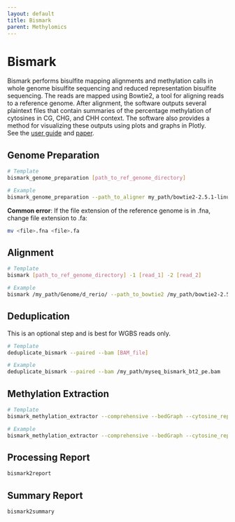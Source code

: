 ```yaml
---
layout: default
title: Bismark
parent: Methylomics
---
```


# Bismark
Bismark performs bisulfite mapping alignments and methylation calls in whole genome bisulfite sequencing and reduced representation bisulfite sequencing. The reads are mapped using Bowtie2, a tool for aligning reads to a reference genome. After alignment, the software outputs several plaintext files that contain summaries of the percentage methylation of cytosines in CG, CHG, and CHH context. The software also provides a method for visualizing these outputs using plots and graphs in Plotly.  
See the [user guide](https://felixkrueger.github.io/Bismark/) and [paper](https://www.ncbi.nlm.nih.gov/pmc/articles/PMC3102221/).

## Genome Preparation
```bash
# Template
bismark_genome_preparation [path_to_ref_genome_directory]

# Example
bismark_genome_preparation --path_to_aligner my_path/bowtie2-2.5.1-linux-x86_64/ /my_path/Genome/Human_Genome_GRCh38.p14/ncbi_dataset/data/GCF_000001405.40_RefSeq/ 
```

**Common error**: If the file extension of the reference genome is in .fna, change file extension to .fa:
```bash
mv <file>.fna <file>.fa
```

## Alignment
```bash
# Template
bismark [path_to_ref_genome_directory] -1 [read_1] -2 [read_2]

# Example
bismark /my_path/Genome/d_rerio/ --path_to_bowtie2 /my_path/bowtie2-2.5.1-linux-x86_64 -1 /my_sequences/read_1.fq -2 /my_sequences/read_2.fq
```

## Deduplication
This is an optional step and is best for WGBS reads only.
```bash
# Template
deduplicate_bismark --paired --bam [BAM_file]

# Example
deduplicate_bismark --paired --bam /my_path/myseq_bismark_bt2_pe.bam
```

## Methylation Extraction
```bash
# Template
bismark_methylation_extractor --comprehensive --bedGraph --cytosine_report --genome_folder [path_to_ref_genome_directory] [BAM_file]

# Example
bismark_methylation_extractor --comprehensive --bedGraph --cytosine_report --genome_folder /my_path/Genome/d_rerio/ myseq_bismark_bt2_pe.deduplicated.bam
```

## Processing Report
```bash
bismark2report
```

## Summary Report
```bash
bismark2summary
```